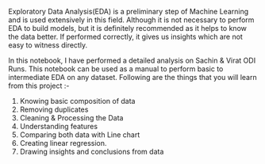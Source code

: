 Exploratory Data Analysis(EDA) is a preliminary step of Machine Learning and is used extensively in this field. Although it is not necessary to perform EDA to build models, but it is definitely recommended as it helps to know the data better. If performed correctly, it gives us insights which are not easy to witness directly.

In this notebook, I have performed a detailed analysis on Sachin & Virat ODI Runs. This notebook can be used as a manual to perform basic to intermediate EDA on any dataset. Following are the things that you will learn from this project :-

1. Knowing basic composition of data
2. Removing duplicates
3. Cleaning & Processing the Data
4. Understanding features
5. Comparing both data with Line chart
6. Creating linear regression.
7. Drawing insights and conclusions from data
